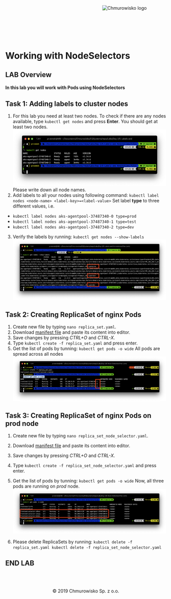 <img src="../../../img/logo.png" alt="Chmurowisko logo" width="200" align="right">
<br><br>
<br><br>
<br><br>

# Working with NodeSelectors

## LAB Overview

#### In this lab you will work with Pods using NodeSelectors

## Task 1: Adding labels to cluster nodes

1. For this lab you need at least two nodes. To check if there are any nodes available, type ``kubectl get nodes`` and press **Enter**.
You should get at least two nodes.
![img](./img/nodes.png)
Please write down all node names. 
2. Add labels to all your nodes using following command:
``
kubectl label nodes <node-name> <label-key>=<label-value>
``
Set label **type** to three different values, i.e.
* ``kubectl label nodes aks-agentpool-37487340-0 type=prod``
* ``kubectl label nodes aks-agentpool-37487340-1 type=test``
* ``kubectl label nodes aks-agentpool-37487340-2 type=dev``
3. Verify the labels by running:
``
kubectl get nodes --show-labels
``
![img](./img/node_labels.png)

## Task 2: Creating ReplicaSet of nginx Pods

1. Create new file by typing ``nano replica_set.yaml``.
2. Download [manifest file](./files/replica_set.yaml) and paste its content into editor.
3. Save changes by pressing *CTRL+O* and *CTRL-X*.
4. Type ``kubectl create -f replica_set.yaml`` and press enter.
5. Get the list of pods by tunning:
``
kubectl get pods -o wide
``
All pods are spread across all nodes
![img](./img/rs1.png)

## Task 3: Creating ReplicaSet of nginx Pods on prod node

1. Create new file by typing ``nano replica_set_node_selector.yaml``.
2. Download [manifest file](./files/replica_set_node_selector.yaml) and paste its content into editor.
3. Save changes by pressing *CTRL+O* and *CTRL-X*.
4. Type ``kubectl create -f replica_set_node_selector.yaml`` and press enter.
5. Get the list of pods by tunning:
``
kubectl get pods -o wide
``
Now, all three pods are running on *prod* node.
![img](./img/rs2.png)

6. Please delete ReplicaSets by running:
``
kubectl delete -f replica_set.yaml
kubectl delete -f replica_set_node_selector.yaml
``

## END LAB

<br><br>

<center><p>&copy; 2019 Chmurowisko Sp. z o.o.<p></center>
